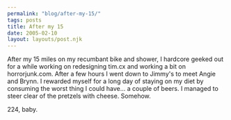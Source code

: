 ```yaml
---
permalink: "blog/after-my-15/"
tags: posts
title: After my 15
date: 2005-02-10
layout: layouts/post.njk
---
```


After my 15 miles on my recumbant bike and shower, I hardcore geeked out for a while working on redesigning tim.cx and working a bit on horrorjunk.com. After a few hours I went down to Jimmy's to meet Angie and Brynn. I rewarded myself for a long day of staying on my diet by consuming the worst thing I could have... a couple of beers. I managed to steer clear of the pretzels with cheese. Somehow.

224, baby.